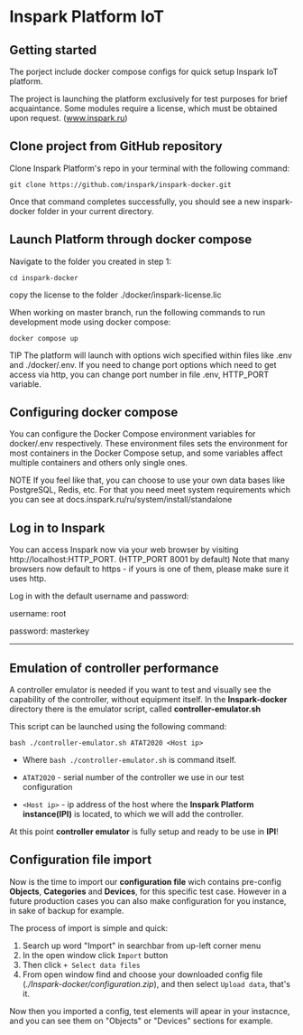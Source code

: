# Inspark Platform IoT

## Getting started

The porject include docker compose configs for quick setup Inspark IoT platform.

The project is launching the platform exclusively for test purposes for brief acquaintance. Some modules require a license, which must be obtained upon request. (www.inspark.ru)

## Clone project from GitHub repository

Clone Inspark Platform's repo in your terminal with the following command:
```
git clone https://github.com/inspark/inspark-docker.git
```

Once that command completes successfully, you should see a new inspark-docker folder in your current directory.

## Launch Platform through docker compose

Navigate to the folder you created in step 1:
```
cd inspark-docker
```
copy the license to the folder ./docker/inspark-license.lic

When working on master branch, run the following commands to run development mode using docker compose:

```
docker compose up
```


TIP
The platform will launch with options wich specified within files like .env and ./docker/.env.
If you need to change port options which need to get access via http, you can change port number in file .env, HTTP_PORT variable.


## Configuring docker compose

You can configure the Docker Compose environment variables for docker/.env  respectively. These environment files sets the environment for most containers in the Docker Compose setup, and some variables affect multiple containers and others only single ones.

NOTE
If you feel like that, you can choose to use your own data bases like PostgreSQL, Redis, etc. For that you need meet system requirements which you can see at docs.inspark.ru/ru/system/install/standalone


## Log in to Inspark
You can access Inspark now via your web browser by visiting http://localhost:HTTP_PORT. (HTTP_PORT 8001 by default) Note that many browsers now default to https - if yours is one of them, please make sure it uses http.

Log in with the default username and password:

username: root

password: masterkey

---

## Emulation of controller performance
A controller emulator is needed if you want to test and visually see the capability of the controller, without equipment itself.
In the **Inspark-docker** directory there is the emulator script, called **controller-emulator.sh**

This script can be launched using the following command:
```
bash ./controller-emulator.sh ATAT2020 <Host ip>
```
- Where `bash ./controller-emulator.sh` is command itself.

- `ATAT2020` - serial number of the controller we use in our test configuration

- `<Host ip>` - ip address of the host where the **Inspark Platform instance(IPI)** is located, to which we will add the controller.

At this point **controller emulator** is fully setup and ready to be use in **IPI**!

## Configuration file import
Now is the time to import our **configuration file** wich contains pre-config **Objects**, **Categories** and **Devices**, for this specific test case. However in a future production cases you can also make configuration for you instance, in sake of backup for example.

The process of import is simple and quick:
1. Search up word "Import" in searchbar from up-left corner menu
2. In the open window click `Import` button
3. Then click `+ Select data files`
4. From open window find and choose your downloaded config file (*./Inspark-docker/configuration.zip*), and then select `Upload data`, that's it.

Now then you imported a config, test elements will apear in your instacnce, and you can see them on "Objects" or "Devices" sections for example.





